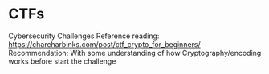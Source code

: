 # CTFs
Cybersecurity Challenges
Reference reading: https://charcharbinks.com/post/ctf_crypto_for_beginners/
Recommendation: With some understanding of how Cryptography/encoding works before start the challenge
